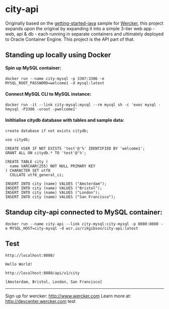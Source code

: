 # city-api

Originally based on the [getting-started-java](https://github.com/wercker/getting-started-java) sample for [Wercker](http://www.wercker.com), this project expands upon the original by expanding it into a simple 3-tier web app - web, api & db - each running in separate containers and ultimately deployed to Oracle Container Engine.  This project is the API part of that.

## Standing up locally using Docker

#### Spin up MySQL container:
```
docker run --name city-mysql -p 3307:3306 -e MYSQL_ROOT_PASSWORD=welcome1 -d mysql:latest
```

#### Connect MySQL CLI to MySQL instance:
```
docker run -it --link city-mysql:mysql --rm mysql sh -c 'exec mysql -hmysql -P3306 -uroot -pwelcome1'
```

#### Inititialise citydb database with tables and sample data:
```
create database if not exists citydb;

use citydb;

CREATE USER IF NOT EXISTS 'test'@'%' IDENTIFIED BY 'welcome1';
GRANT ALL ON citydb.* TO 'test'@'%';

CREATE TABLE city (
  name VARCHAR(255) NOT NULL PRIMARY KEY
) CHARACTER SET utf8
  COLLATE utf8_general_ci;

INSERT INTO city (name) VALUES ("Amsterdam");
INSERT INTO city (name) VALUES ("Bristol");
INSERT INTO city (name) VALUES ("London");
INSERT INTO city (name) VALUES ("San Francisco");
```

## Standup city-api connected to MySQL container:
```
docker run --name city-api --link city-mysql:city-mysql -p 8080:8080 -e MYSQL_HOST=city-mysql -d wcr.io/rikgibson/city-api:latest
```

## Test

`http://localhost:8080/`
```
Hello World!
```
`http://localhost:8080/api/v1/city`
```
[Amsterdam, Bristol, London, San Francisco]
```
---
Sign up for wercker: http://www.wercker.com
Learn more at: http://devcenter.wercker.com
 test
